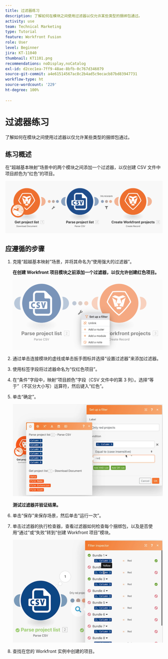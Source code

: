 ```yaml
---
title: 过滤器练习
description: 了解如何在模块之间使用过滤器以仅允许某些类型的捆绑包通过。
activity: use
team: Technical Marketing
type: Tutorial
feature: Workfront Fusion
role: User
level: Beginner
jira: KT-11040
thumbnail: KT1101.png
recommendations: noDisplay,noCatalog
exl-id: d2cec1ea-7ff9-48ae-8bfb-0c767d346079
source-git-commit: a4e61514567ac8c2b4ad5c9ecacb87bd83947731
workflow-type: ht
source-wordcount: '229'
ht-degree: 100%

---
```


# 过滤器练习

了解如何在模块之间使用过滤器以仅允许某些类型的捆绑包通过。

## 练习概述

在“超越基本映射”场景中的两个模块之间添加一个过滤器，以仅创建 CSV 文件中项目颜色为“红色”的项目。

![过滤器图像 1](../12-exercises/assets/filters-walkthrough-1.png)

## 应遵循的步骤

1. 克隆“超越基本映射”场景，并将其命名为“使用强大的过滤器”。

   **在创建 Workfront 项目模块之前添加一个过滤器，以仅允许创建红色项目。**

   ![过滤器图像 2](../12-exercises/assets/filters-walkthrough-2.png)

1. 通过单击连接模块的虚线或单击扳手图标并选择“设置过滤器”来添加过滤器。
1. 使用标签字段将过滤器命名为“仅红色项目”。
1. 在“条件”字段中，映射“项目颜色”字段（CSV 文件中的第 3 列）。选择“等于”（不区分大小写）运算符，然后键入“红色”。
1. 单击“确定”。

   ![过滤器图像 3](../12-exercises/assets/filters-walkthrough-3.png)

   **测试过滤器并验证结果。**

1. 单击“保存”来保存场景，然后单击“运行一次”。
1. 单击过滤器的执行检查器，查看过滤器如何检查每个捆绑包，以及是否使用“通过”或“失败”转到“创建 Workfront 项目”模块。

   ![过滤器图像 4](../12-exercises/assets/filters-walkthrough-4.png)

1. 查找在您的 Workfront 实例中创建的项目。
